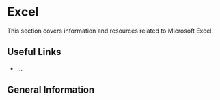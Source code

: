 # Excel

This section covers information and resources related to Microsoft Excel.

## Useful Links
- ...


## General Information

